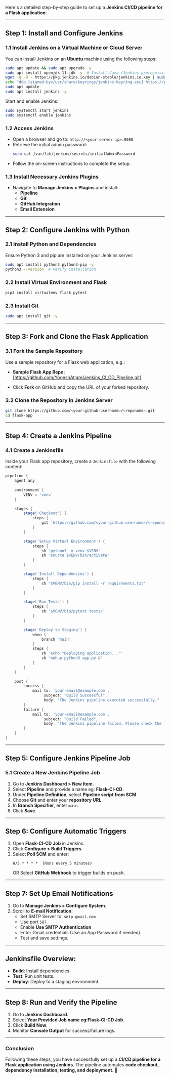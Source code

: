 Here's a detailed step-by-step guide to set up a **Jenkins CI/CD pipeline for a Flask application**:

---

## **Step 1: Install and Configure Jenkins**
### **1.1 Install Jenkins on a Virtual Machine or Cloud Server**
You can install Jenkins on an **Ubuntu** machine using the following steps:

```bash
sudo apt update && sudo apt upgrade -y
sudo apt install openjdk-11-jdk -y  # Install Java (Jenkins prerequisite)
wget -q -O - https://pkg.jenkins.io/debian-stable/jenkins.io.key | sudo tee /usr/share/keyrings/jenkins-keyring.asc
echo "deb [signed-by=/usr/share/keyrings/jenkins-keyring.asc] https://pkg.jenkins.io/debian-stable binary/" | sudo tee /etc/apt/sources.list.d/jenkins.list > /dev/null
sudo apt update
sudo apt install jenkins -y
```
Start and enable Jenkins:
```bash
sudo systemctl start jenkins
sudo systemctl enable jenkins
```

### **1.2 Access Jenkins**
- Open a browser and go to: `http://<your-server-ip>:8080`
- Retrieve the initial admin password:
  ```bash
  sudo cat /var/lib/jenkins/secrets/initialAdminPassword
  ```
- Follow the on-screen instructions to complete the setup.

### **1.3 Install Necessary Jenkins Plugins**
- Navigate to **Manage Jenkins > Plugins** and install:
  - **Pipeline**
  - **Git**
  - **GitHub Integration**
  - **Email Extension**

---

## **Step 2: Configure Jenkins with Python**
### **2.1 Install Python and Dependencies**
Ensure Python 3 and pip are installed on your Jenkins server:
```bash
sudo apt install python3 python3-pip -y
python3 --version  # Verify installation
```
### **2.2 Install Virtual Environment and Flask**
```bash
pip3 install virtualenv flask pytest
```
### **2.3 Install Git**
```bash
sudo apt install git -y
```

---

## **Step 3: Fork and Clone the Flask Application**
### **3.1 Fork the Sample Repository**
Use a sample repository for a Flask web application, e.g.:
- **Sample Flask App Repo:** [https://github.com/YogeshAtigre/Jenkins_CI_CD_Pipeline.git]

- Click **Fork** on GitHub and copy the URL of your forked repository.

### **3.2 Clone the Repository in Jenkins Server**
```bash
git clone https://github.com/<your-github-username>/<reponame>.git
cd flask-app
```

---

## **Step 4: Create a Jenkins Pipeline**
### **4.1 Create a Jenkinsfile**
Inside your Flask app repository, create a `Jenkinsfile` with the following content:

```groovy
pipeline {
    agent any
    
    environment {
        VENV = 'venv'
    }

    stages {
        stage('Checkout') {
            steps {
                git 'https://github.com/<your-github-username>/<reponame>.git'
            }
        }

        stage('Setup Virtual Environment') {
            steps {
                sh 'python3 -m venv $VENV'
                sh 'source $VENV/bin/activate'
            }
        }

        stage('Install Dependencies') {
            steps {
                sh '$VENV/bin/pip install -r requirements.txt'
            }
        }

        stage('Run Tests') {
            steps {
                sh '$VENV/bin/pytest tests/'
            }
        }

        stage('Deploy to Staging') {
            when {
                branch 'main'
            }
            steps {
                sh 'echo "Deploying application..."'
                sh 'nohup python3 app.py &'
            }
        }
    }

    post {
        success {
            mail to: 'your-email@example.com',
                 subject: "Build Successful",
                 body: "The Jenkins pipeline executed successfully."
        }
        failure {
            mail to: 'your-email@example.com',
                 subject: "Build Failed",
                 body: "The Jenkins pipeline failed. Please check the logs."
        }
    }
}
```
---

## **Step 5: Configure Jenkins Pipeline Job**
### **5.1 Create a New Jenkins Pipeline Job**
1. Go to **Jenkins Dashboard > New Item**.
2. Select **Pipeline** and provide a name eg: **Flask-CI-CD**.
3. Under **Pipeline Definition**, select **Pipeline script from SCM**.
4. Choose **Git** and enter your **repository URL**.
5. In **Branch Specifier**, enter `main`.
6. Click **Save**.

---

## **Step 6: Configure Automatic Triggers**
1. Open **Flask-CI-CD Job** in Jenkins.
2. Click **Configure > Build Triggers**.
3. Select **Poll SCM** and enter:
   ```
   H/5 * * * *  (Runs every 5 minutes)
   ```
   OR
   Select **GitHub Webhook** to trigger builds on push.

---

## **Step 7: Set Up Email Notifications**
1. Go to **Manage Jenkins > Configure System**.
2. Scroll to **E-mail Notification**:
   - Set SMTP Server to: `smtp.gmail.com`
   - Use port `587`
   - Enable **Use SMTP Authentication**
   - Enter Gmail credentials (Use an App Password if needed).
   - Test and save settings.

---

## Jenkinsfile Overview:
- **Build**: Install dependencies.
- **Test**: Run unit tests.
- **Deploy**: Deploy to a staging environment.
---

## **Step 8: Run and Verify the Pipeline**
1. Go to **Jenkins Dashboard**.
2. Select **Your Provided Job name eg:Flask-CI-CD Job**.
3. Click **Build Now**.
4. Monitor **Console Output** for success/failure logs.


---

### **Conclusion**
Following these steps, you have successfully set up a **CI/CD pipeline for a Flask application using Jenkins**. The pipeline automates **code checkout, dependency installation, testing, and deployment**. 🚀
